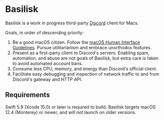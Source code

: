 # Basilisk

Basilisk is a work in progress third-party [Discord](https://discord.com/)
client for Macs.

Goals, in order of descending priority:

1. Be a good macOS citizen. Follow the
   [macOS Human Interface Guidelines](https://developer.apple.com/design/human-interface-guidelines/macos/overview/themes/).
   Pursue utilitarianism and embrace unorthodox features.
1. Present as a first-party client to Discord's servers. Enabling spam,
   automation, and abuse are not goals of Basilisk, but extra care is taken to
   avoid automated account bans.
1. Consume less CPU, memory, and energy than Discord's official client.
1. Facilitate easy debugging and inspection of network traffic to and from
   Discord's gateway and HTTP API.

## Requirements

Swift 5.9 (Xcode 15.0) or later is required to build. Basilisk targets macOS
12.4 (Monterey) or newer, and will not launch on older versions.

